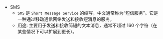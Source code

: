- SMS
  - `SMS` 是 `Short Message Service` 的缩写，中文通常称为“短信服务”。它是一种通过移动通信网络发送和接收短消息的服务。
  - 用途: 主要用于发送和接收简短的文本消息，通常不超过 160 个字符（在某些情况下可以扩展到更长）。
